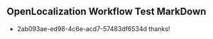 ## OpenLocalization Workflow Test MarkDown
* 2ab093ae-ed98-4c6e-acd7-57483df6534d thanks!

<!--HONumber=Jan17_HO1-->



